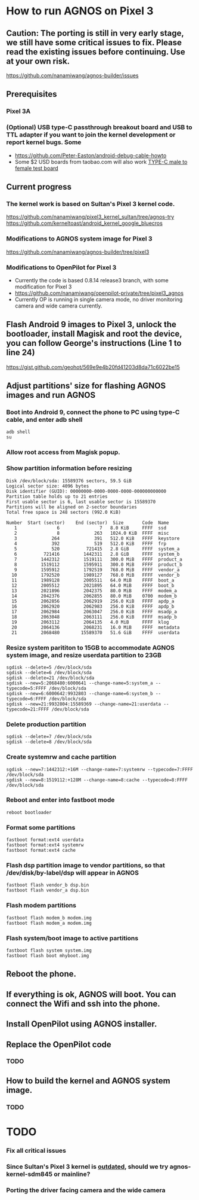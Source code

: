 # How to run AGNOS on Pixel 3
## Caution: The porting is still in very early stage, we still have some critical issues to fix. Please read the existing issues before continuing. Use at your own risk. 
https://github.com/nanamiwang/agnos-builder/issues

## Prerequisites
### Pixel 3A
### (Optional) USB type-C passthrough breakout board and USB to TTL adapter if you want to join the kernel development or report kernel bugs. Some
- https://github.com/Peter-Easton/android-debug-cable-howto
- Some $2 USD boards from taobao.com will also work
[TYPE-C male to female test board](https://item.taobao.com/item.htm?id=627260883778)

## Current progress
### The kernel work is based on Sultan's Pixel 3 kernel code.
https://github.com/nanamiwang/pixel3_kernel_sultan/tree/agnos-try
https://github.com/kerneltoast/android_kernel_google_bluecros

### Modifications to AGNOS system image for Pixel 3
https://github.com/nanamiwang/agnos-builder/tree/pixel3

### Modifications to OpenPilot for Pixel 3
- Currently the code is based 0.8.14 release3 branch, with some modification for Pixel 3
- https://github.com/nanamiwang/openpilot-private/tree/pixel3_agnos
- Currently OP is running in single camera mode, no driver monitoring camera and wide camera currently.

## Flash Android 9 images to Pixel 3, unlock the bootloader, install Magisk and root the device, you can follow George's instructions (Line 1 to line 24)
https://gist.github.com/geohot/569e9e4b20fd41203d8da71c6022be15


## Adjust partitions' size for flashing AGNOS images and run AGNOS
### Boot into Android 9, connect the phone to PC using type-C cable, and enter adb shell
```
adb shell
su
```
### Allow root access from Magisk popup.

### Show partition information before resizing
```
Disk /dev/block/sda: 15589376 sectors, 59.5 GiB
Logical sector size: 4096 bytes
Disk identifier (GUID): 00000000-0000-0000-0000-000000000000
Partition table holds up to 21 entries
First usable sector is 6, last usable sector is 15589370
Partitions will be aligned on 2-sector boundaries
Total free space is 248 sectors (992.0 KiB)

Number  Start (sector)    End (sector)  Size       Code  Name
   1               6               7   8.0 KiB     FFFF  ssd
   2               8             263   1024.0 KiB  FFFF  misc
   3             264             391   512.0 KiB   FFFF  keystore
   4             392             519   512.0 KiB   FFFF  frp
   5             520          721415   2.8 GiB     FFFF  system_a
   6          721416         1442311   2.8 GiB     FFFF  system_b
   7         1442312         1519111   300.0 MiB   FFFF  product_a
   8         1519112         1595911   300.0 MiB   FFFF  product_b
   9         1595912         1792519   768.0 MiB   FFFF  vendor_a
  10         1792520         1989127   768.0 MiB   FFFF  vendor_b
  11         1989128         2005511   64.0 MiB    FFFF  boot_a
  12         2005512         2021895   64.0 MiB    FFFF  boot_b
  13         2021896         2042375   80.0 MiB    FFFF  modem_a
  14         2042376         2062855   80.0 MiB    0700  modem_b
  15         2062856         2062919   256.0 KiB   FFFF  apdp_a
  16         2062920         2062983   256.0 KiB   FFFF  apdp_b
  17         2062984         2063047   256.0 KiB   FFFF  msadp_a
  18         2063048         2063111   256.0 KiB   FFFF  msadp_b
  19         2063112         2064135   4.0 MiB     FFFF  klog
  20         2064136         2068231   16.0 MiB    FFFF  metadata
  21         2068480        15589370   51.6 GiB    FFFF  userdata
```

### Resize system parititon to 15GB to accommodate AGNOS system image, and resize userdata partition to 23GB
```
sgdisk --delete=5 /dev/block/sda
sgdisk --delete=6 /dev/block/sda
sgdisk --delete=21 /dev/block/sda
sgdisk --new=5:2068480:6000641 --change-name=5:system_a --typecode=5:FFFF /dev/block/sda
sgdisk --new=6:6000642:9932803 --change-name=6:system_b --typecode=6:FFFF /dev/block/sda
sgdisk --new=21:9932804:15589369 --change-name=21:userdata --typecode=21:FFFF /dev/block/sda
```

### Delete production partition
```
sgdisk --delete=7 /dev/block/sda
sgdisk --delete=8 /dev/block/sda
```

### Create systemrw and cache partition
```
sgdisk --new=7:1442312:+16M --change-name=7:systemrw --typecode=7:FFFF /dev/block/sda
sgdisk --new=8:1519112:+128M --change-name=8:cache --typecode=8:FFFF /dev/block/sda
```

### Reboot and enter into fastboot mode
```
reboot bootloader
```

### Format some partitions
```
fastboot format:ext4 userdata
fastboot format:ext4 systemrw
fastboot format:ext4 cache
```

### Flash dsp partition image to vendor partitions, so that /dev/disk/by-label/dsp will appear in AGNOS
```
fastboot flash vendor_b dsp.bin
fastboot flash vendor_a dsp.bin
```

### Flash modem partitions
```
fastboot flash modem_b modem.img
fastboot flash modem_a modem.img
```

### Flash system/boot image to active partitions
```
fastboot flash system system.img
fastboot flash boot mhyboot.img
```

## Reboot the phone.

## If everything is ok, AGNOS will boot. You can connect the Wifi and ssh into the phone.

## Install OpenPilot using AGNOS installer.

## Replace the OpenPilot code
### TODO

## How to build the kernel and AGNOS system image.
### TODO

# TODO
### Fix all critical issues
### Since Sultan's Pixel 3 kernel is [outdated](https://github.com/kerneltoast/android_kernel_google_bluecross/commits/9.0.0-sultan), should we try agnos-kernel-sdm845 or mainline? 
### Porting the driver facing camera and the wide camera
